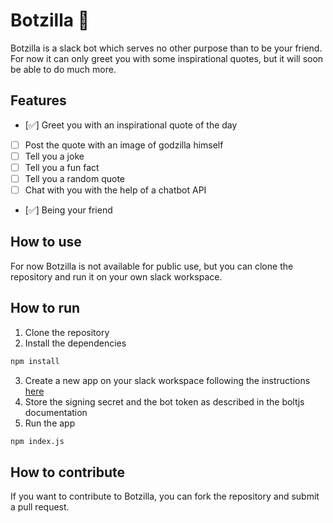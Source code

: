 # Botzilla 🦖

Botzilla is a slack bot which serves no other purpose than to be your friend.
For now it can only greet you with some inspirational quotes, but it will soon be able to do much more.

## Features

- [✅] Greet you with an inspirational quote of the day
- [ ] Post the quote with an image of godzilla himself
- [ ] Tell you a joke
- [ ] Tell you a fun fact
- [ ] Tell you a random quote
- [ ] Chat with you with the help of a chatbot API
- [✅] Being your friend

## How to use

For now Botzilla is not available for public use, but you can clone the repository and run it on your own slack workspace.

## How to run

1. Clone the repository
2. Install the dependencies

```bash
npm install
```

3. Create a new app on your slack workspace following the instructions [here](https://api.slack.com/start/building/bolt-js)
4. Store the signing secret and the bot token as described in the boltjs documentation
5. Run the app

```bash
npm index.js
```

## How to contribute

If you want to contribute to Botzilla, you can fork the repository and submit a pull request.

